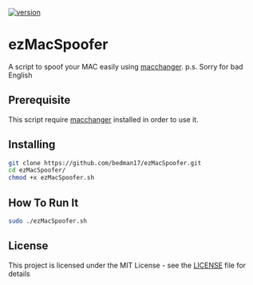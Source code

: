 [![version][version-badge]][CHANGELOG] 
# ezMacSpoofer
A script to spoof your MAC easily using [macchanger].
p.s. Sorry for bad English

## Prerequisite
This script require [macchanger] installed in order to use it.

## Installing

```bash
git clone https://github.com/bedman17/ezMacSpoofer.git
cd ezMacSpoofer/
chmod +x ezMacSpoofer.sh
```

## How To Run It

```bash
sudo ./ezMacSpoofer.sh
```

## License

This project is licensed under the MIT License - see the [LICENSE] file for details

[macchanger]: https://github.com/alobbs/macchanger
[CHANGELOG]: ./CHANGELOG.md
[LICENSE]: ./LICENSE
[version-badge]: https://img.shields.io/badge/version-1.0.0-green.svg
